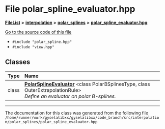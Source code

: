 

# File polar\_spline\_evaluator.hpp



[**FileList**](files.md) **>** [**interpolation**](dir_264890e5c091f8c8d7fe1f842870c25e.md) **>** [**polar\_splines**](dir_a6779ae02b71d57f488d261458bab1ce.md) **>** [**polar\_spline\_evaluator.hpp**](polar__spline__evaluator_8hpp.md)

[Go to the source code of this file](polar__spline__evaluator_8hpp_source.md)



* `#include "polar_spline.hpp"`
* `#include "view.hpp"`















## Classes

| Type | Name |
| ---: | :--- |
| class | [**PolarSplineEvaluator**](classPolarSplineEvaluator.md) &lt;class PolarBSplinesType, class OuterExtrapolationRule&gt;<br>_Define an evaluator on polar B-splines._  |



















































------------------------------
The documentation for this class was generated from the following file `/home/runner/work/gyselalibxx/gyselalibxx/code_branch/src/interpolation/polar_splines/polar_spline_evaluator.hpp`

